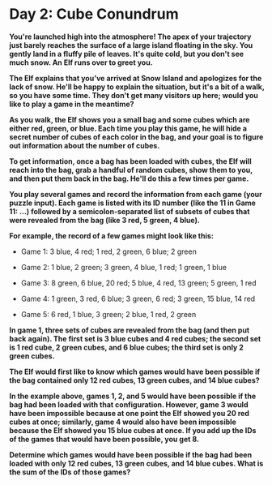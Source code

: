 # Day 2: Cube Conundrum

**You're launched high into the atmosphere! The apex of your trajectory just barely reaches the surface of a large island floating in the sky. You gently land in a fluffy pile of leaves. It's quite cold, but you don't see much snow. An Elf runs over to greet you.**

**The Elf explains that you've arrived at Snow Island and apologizes for the lack of snow. He'll be happy to explain the situation, but it's a bit of a walk, so you have some time. They don't get many visitors up here; would you like to play a game in the meantime?**

**As you walk, the Elf shows you a small bag and some cubes which are either red, green, or blue. Each time you play this game, he will hide a secret number of cubes of each color in the bag, and your goal is to figure out information about the number of cubes.**

**To get information, once a bag has been loaded with cubes, the Elf will reach into the bag, grab a handful of random cubes, show them to you, and then put them back in the bag. He'll do this a few times per game.**

**You play several games and record the information from each game (your puzzle input). Each game is listed with its ID number (like the 11 in Game 11: ...) followed by a semicolon-separated list of subsets of cubes that were revealed from the bag (like 3 red, 5 green, 4 blue).**

**For example, the record of a few games might look like this:**

- Game 1: 3 blue, 4 red; 1 red, 2 green, 6 blue; 2 green

- Game 2: 1 blue, 2 green; 3 green, 4 blue, 1 red; 1 green, 1 blue

- Game 3: 8 green, 6 blue, 20 red; 5 blue, 4 red, 13 
green; 5 green, 1 red

- Game 4: 1 green, 3 red, 6 blue; 3 green, 6 red; 3 green, 15 blue, 14 red

- Game 5: 6 red, 1 blue, 3 green; 2 blue, 1 red, 2 green

**In game 1, three sets of cubes are revealed from the bag (and then put back again). The first set is 3 blue cubes and 4 red cubes; the second set is 1 red cube, 2 green cubes, and 6 blue cubes; the third set is only 2 green cubes.**

**The Elf would first like to know which games would have been possible if the bag contained only 12 red cubes, 13 green cubes, and 14 blue cubes?**

**In the example above, games 1, 2, and 5 would have been possible if the bag had been loaded with that configuration. However, game 3 would have been impossible because at one point the Elf showed you 20 red cubes at once; similarly, game 4 would also have been impossible because the Elf showed you 15 blue cubes at once. If you add up the IDs of the games that would have been possible, you get 8.**

**Determine which games would have been possible if the bag had been loaded with only 12 red cubes, 13 green cubes, and 14 blue cubes. What is the sum of the IDs of those games?**